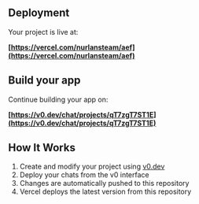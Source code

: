## Deployment

Your project is live at:

**[https://vercel.com/nurlansteam/aef](https://vercel.com/nurlansteam/aef)**

## Build your app

Continue building your app on:

**[https://v0.dev/chat/projects/qT7zgT7ST1E](https://v0.dev/chat/projects/qT7zgT7ST1E)**

## How It Works

1. Create and modify your project using [v0.dev](https://v0.dev)
2. Deploy your chats from the v0 interface
3. Changes are automatically pushed to this repository
4. Vercel deploys the latest version from this repository
